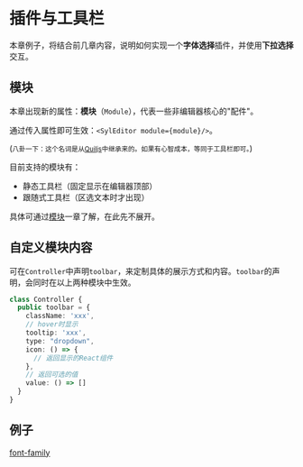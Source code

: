 # 插件与工具栏

本章例子，将结合前几章内容，说明如何实现一个**字体选择**插件，并使用**下拉选择**交互。

## 模块

本章出现新的属性：**模块**（`Module`），代表一些非编辑器核心的"配件"。

通过传入属性即可生效：`<SylEditor module={module}/>`。

(<small>八卦一下：这个名词是从[Quiljs](https://quilljs.com/docs/modules/)中继承来的。如果有心智成本，等同于工具栏即可。</small>)

目前支持的模块有：

- 静态工具栏（固定显示在编辑器顶部）
- 跟随式工具栏（区选文本时才出现）

具体可通过[模块](/zh-cn/modules/README)一章了解，在此先不展开。

## 自定义模块内容

可在`Controller`中声明`toolbar`，来定制具体的展示方式和内容。`toolbar`的声明，会同时在以上两种模块中生效。

```typescript
class Controller {
  public toolbar = {
    className: 'xxx',
    // hover时显示
    tooltip: 'xxx',
    type: "dropdown",
    icon: () => {
      // 返回显示的React组件
    },
    // 返回可选的值
    value: () => []
  } 
}
```

## 例子

[font-family](https://codesandbox.io/embed/custom-font-family-jekcn?hidenavigation=1 ':include :type=iframe width=100% height=500px')